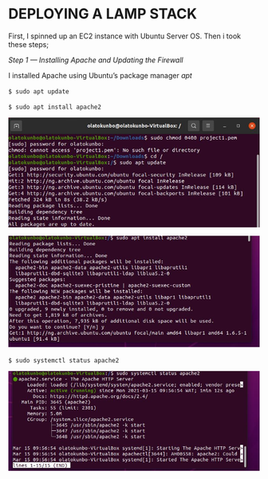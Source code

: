 # DEPLOYING A LAMP STACK
First, I spinned up an EC2 instance with Ubuntu Server OS. Then i took these steps;

*Step 1 — Installing Apache and Updating the Firewall*

I installed Apache using Ubuntu’s package manager *apt*


`$ sudo apt update`

`$ sudo apt install apache2`

![package upgrade](images\lamp1.jpg)

![apache install](images\lamp2.jpg)

`$ sudo systemctl status apache2`

![apache status](images\lamp3.jpg)


